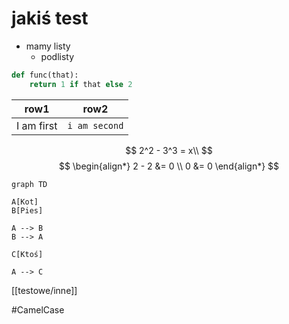 # jakiś test
- mamy listy
	- podlisty

```python
def func(that):
	return 1 if that else 2
```

row1 | row2
---|---
I am first | `i am second`

$$
2^2 - 3^3 = x\\
$$
$$
\begin{align*}
	2 - 2 &= 0 \\
	0 &= 0
\end{align*}
$$

```mermaid
graph TD

A[Kot]
B[Pies]

A --> B
B --> A

C[Ktoś]

A --> C
```
[[testowe/inne]]

#CamelCase


